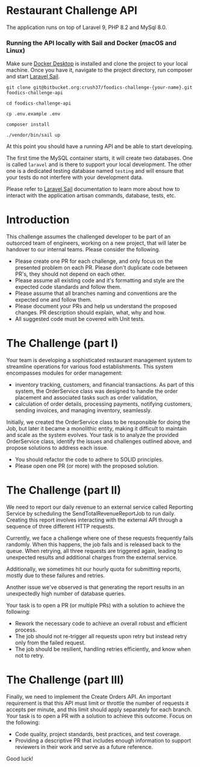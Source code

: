 # Restaurant Challenge API

The application runs on top of Laravel 9, PHP 8.2 and MySql 8.0.

### Running the API locally with Sail and Docker (macOS and Linux)

Make sure [Docker Desktop](https://www.docker.com/products/docker-desktop/) is installed and clone the project to your local machine. Once you have it, navigate to the project directory, run composer and start [Laravel Sail](https://laravel.com/docs/10.x/sail).

```
git clone git@bitbucket.org:crush37/foodics-challenge-{your-name}.git foodics-challenge-api

cd foodics-challenge-api

cp .env.example .env

composer install

./vendor/bin/sail up
```

At this point you should have a running API and be able to start developing.

The first time the MySQL container starts, it will create two databases. One is called `laravel` and is there to support your local development. The other one is a dedicated testing database named `testing` and will ensure that your tests do not interfere with your development data.

Please refer to [Laravel Sail](https://laravel.com/docs/11.x/sail) documentation to learn more about how to interact with the application artisan commands, database, tests, etc.

# Introduction

This challenge assumes the challenged developer to be part of an outsorced team of engineers, working on a new project, that will later be handover to our internal teams. 
Please consider the following.

- Please create one PR for each challenge, and only focus on the presented problem on each PR. Please don't duplicate code between PR's, they should not depend on each other.
- Please assume all existing code and it's formatting and style are the expected code standards and follow them.
- Please assume that all branches naming and conventions are the expected one and follow them.
- Please document your PRs and help us understand the proposed changes. PR description should explain, what, why and how.
- All suggested code must be covered with Unit tests.

# The Challenge (part I)

Your team is developing a sophisticated restaurant management system to streamline operations for various food establishments. This system encompasses modules for order management:

* inventory tracking, customers, and financial transactions. As part of this system, the OrderService class was designed to handle the order placement and associated tasks such as order validation,
* calculation of order details, processing payments, notifying customers, sending invoices, and managing inventory, seamlessly.

Initially, we created the OrderService class to be responsible for doing the Job, but later it became a monolithic entity, making it difficult to maintain and scale as the system evolves.
Your task is to analyze the provided OrderService class, identify the issues and challenges outlined above, and propose solutions to address each issue.

* You should refactor the code to adhere to SOLID principles.
* Please open one PR (or more) with the proposed solution.

# The Challenge (part II)

We need to report our daily revenue to an external service called Reporting Service by scheduling the SendTotalRevenueReportJob to run daily. Creating this report involves interacting with the external API through a sequence of three different HTTP requests.

Currently, we face a challenge where one of these requests frequently fails randomly. When this happens, the job fails and is released back to the queue. When retrying, all three requests are triggered again, leading to unexpected results and additional charges from the external service.

Additionally, we sometimes hit our hourly quota for submitting reports, mostly due to these failures and retries.

Another issue we've observed is that generating the report results in an unexpectedly high number of database queries.

Your task is to open a PR (or multiple PRs) with a solution to achieve the following:

* Rework the necessary code to achieve an overall robust and efficient process.
* The job should not re-trigger all requests upon retry but instead retry only from the failed request.
* The job should be resilient, handling retries efficiently, and know when not to retry.


# The Challenge (part III)

Finally, we need to implement the Create Orders API. An important requirement is that this API must limit or throttle the number of requests it accepts per minute, and this limit should apply separately for each branch.
Your task is to open a PR with a solution to achieve this outcome. Focus on the following:

* Code quality, project standards, best practices, and test coverage.
* Providing a descriptive PR that includes enough information to support reviewers in their work and serve as a future reference.

Good luck!
